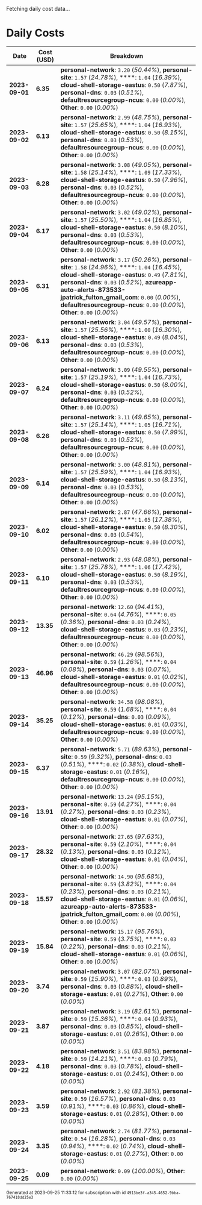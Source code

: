 Fetching daily cost data...
# Daily Costs

| Date | Cost (USD) | Breakdown |
|------|----------------|-----------|
| **2023-09-01** | **6.35** | **personal-network**: `3.20` (_50.44%_), **personal-site**: `1.57` (_24.78%_), ****: `1.04` (_16.39%_), **cloud-shell-storage-eastus**: `0.50` (_7.87%_), **personal-dns**: `0.03` (_0.51%_), **defaultresourcegroup-ncus**: `0.00` (_0.00%_), **Other**: `0.00` (_0.00%_) |
| **2023-09-02** | **6.13** | **personal-network**: `2.99` (_48.75%_), **personal-site**: `1.57` (_25.65%_), ****: `1.04` (_16.93%_), **cloud-shell-storage-eastus**: `0.50` (_8.15%_), **personal-dns**: `0.03` (_0.53%_), **defaultresourcegroup-ncus**: `0.00` (_0.00%_), **Other**: `0.00` (_0.00%_) |
| **2023-09-03** | **6.28** | **personal-network**: `3.08` (_49.05%_), **personal-site**: `1.58` (_25.14%_), ****: `1.09` (_17.33%_), **cloud-shell-storage-eastus**: `0.50` (_7.96%_), **personal-dns**: `0.03` (_0.52%_), **defaultresourcegroup-ncus**: `0.00` (_0.00%_), **Other**: `0.00` (_0.00%_) |
| **2023-09-04** | **6.17** | **personal-network**: `3.02` (_49.02%_), **personal-site**: `1.57` (_25.50%_), ****: `1.04` (_16.85%_), **cloud-shell-storage-eastus**: `0.50` (_8.10%_), **personal-dns**: `0.03` (_0.53%_), **defaultresourcegroup-ncus**: `0.00` (_0.00%_), **Other**: `0.00` (_0.00%_) |
| **2023-09-05** | **6.31** | **personal-network**: `3.17` (_50.26%_), **personal-site**: `1.58` (_24.96%_), ****: `1.04` (_16.45%_), **cloud-shell-storage-eastus**: `0.49` (_7.81%_), **personal-dns**: `0.03` (_0.52%_), **azureapp-auto-alerts-873533-jpatrick_fulton_gmail_com**: `0.00` (_0.00%_), **defaultresourcegroup-ncus**: `0.00` (_0.00%_), **Other**: `0.00` (_0.00%_) |
| **2023-09-06** | **6.13** | **personal-network**: `3.04` (_49.57%_), **personal-site**: `1.57` (_25.56%_), ****: `1.00` (_16.30%_), **cloud-shell-storage-eastus**: `0.49` (_8.04%_), **personal-dns**: `0.03` (_0.53%_), **defaultresourcegroup-ncus**: `0.00` (_0.00%_), **Other**: `0.00` (_0.00%_) |
| **2023-09-07** | **6.24** | **personal-network**: `3.09` (_49.55%_), **personal-site**: `1.57` (_25.19%_), ****: `1.04` (_16.73%_), **cloud-shell-storage-eastus**: `0.50` (_8.00%_), **personal-dns**: `0.03` (_0.52%_), **defaultresourcegroup-ncus**: `0.00` (_0.00%_), **Other**: `0.00` (_0.00%_) |
| **2023-09-08** | **6.26** | **personal-network**: `3.11` (_49.65%_), **personal-site**: `1.57` (_25.14%_), ****: `1.05` (_16.71%_), **cloud-shell-storage-eastus**: `0.50` (_7.99%_), **personal-dns**: `0.03` (_0.52%_), **defaultresourcegroup-ncus**: `0.00` (_0.00%_), **Other**: `0.00` (_0.00%_) |
| **2023-09-09** | **6.14** | **personal-network**: `3.00` (_48.81%_), **personal-site**: `1.57` (_25.59%_), ****: `1.04` (_16.93%_), **cloud-shell-storage-eastus**: `0.50` (_8.13%_), **personal-dns**: `0.03` (_0.53%_), **defaultresourcegroup-ncus**: `0.00` (_0.00%_), **Other**: `0.00` (_0.00%_) |
| **2023-09-10** | **6.02** | **personal-network**: `2.87` (_47.66%_), **personal-site**: `1.57` (_26.12%_), ****: `1.05` (_17.38%_), **cloud-shell-storage-eastus**: `0.50` (_8.30%_), **personal-dns**: `0.03` (_0.54%_), **defaultresourcegroup-ncus**: `0.00` (_0.00%_), **Other**: `0.00` (_0.00%_) |
| **2023-09-11** | **6.10** | **personal-network**: `2.93` (_48.08%_), **personal-site**: `1.57` (_25.78%_), ****: `1.06` (_17.42%_), **cloud-shell-storage-eastus**: `0.50` (_8.19%_), **personal-dns**: `0.03` (_0.53%_), **defaultresourcegroup-ncus**: `0.00` (_0.00%_), **Other**: `0.00` (_0.00%_) |
| **2023-09-12** | **13.35** | **personal-network**: `12.60` (_94.41%_), **personal-site**: `0.64` (_4.76%_), ****: `0.05` (_0.36%_), **personal-dns**: `0.03` (_0.24%_), **cloud-shell-storage-eastus**: `0.03` (_0.23%_), **defaultresourcegroup-ncus**: `0.00` (_0.00%_), **Other**: `0.00` (_0.00%_) |
| **2023-09-13** | **46.96** | **personal-network**: `46.29` (_98.56%_), **personal-site**: `0.59` (_1.26%_), ****: `0.04` (_0.08%_), **personal-dns**: `0.03` (_0.07%_), **cloud-shell-storage-eastus**: `0.01` (_0.02%_), **defaultresourcegroup-ncus**: `0.00` (_0.00%_), **Other**: `0.00` (_0.00%_) |
| **2023-09-14** | **35.25** | **personal-network**: `34.58` (_98.08%_), **personal-site**: `0.59` (_1.68%_), ****: `0.04` (_0.12%_), **personal-dns**: `0.03` (_0.09%_), **cloud-shell-storage-eastus**: `0.01` (_0.03%_), **defaultresourcegroup-ncus**: `0.00` (_0.00%_), **Other**: `0.00` (_0.00%_) |
| **2023-09-15** | **6.37** | **personal-network**: `5.71` (_89.63%_), **personal-site**: `0.59` (_9.32%_), **personal-dns**: `0.03` (_0.51%_), ****: `0.02` (_0.38%_), **cloud-shell-storage-eastus**: `0.01` (_0.16%_), **defaultresourcegroup-ncus**: `0.00` (_0.00%_), **Other**: `0.00` (_0.00%_) |
| **2023-09-16** | **13.91** | **personal-network**: `13.24` (_95.15%_), **personal-site**: `0.59` (_4.27%_), ****: `0.04` (_0.27%_), **personal-dns**: `0.03` (_0.23%_), **cloud-shell-storage-eastus**: `0.01` (_0.07%_), **Other**: `0.00` (_0.00%_) |
| **2023-09-17** | **28.32** | **personal-network**: `27.65` (_97.63%_), **personal-site**: `0.59` (_2.10%_), ****: `0.04` (_0.13%_), **personal-dns**: `0.03` (_0.12%_), **cloud-shell-storage-eastus**: `0.01` (_0.04%_), **Other**: `0.00` (_0.00%_) |
| **2023-09-18** | **15.57** | **personal-network**: `14.90` (_95.68%_), **personal-site**: `0.59` (_3.82%_), ****: `0.04` (_0.23%_), **personal-dns**: `0.03` (_0.21%_), **cloud-shell-storage-eastus**: `0.01` (_0.06%_), **azureapp-auto-alerts-873533-jpatrick_fulton_gmail_com**: `0.00` (_0.00%_), **Other**: `0.00` (_0.00%_) |
| **2023-09-19** | **15.84** | **personal-network**: `15.17` (_95.76%_), **personal-site**: `0.59` (_3.75%_), ****: `0.03` (_0.22%_), **personal-dns**: `0.03` (_0.21%_), **cloud-shell-storage-eastus**: `0.01` (_0.06%_), **Other**: `0.00` (_0.00%_) |
| **2023-09-20** | **3.74** | **personal-network**: `3.07` (_82.07%_), **personal-site**: `0.59` (_15.90%_), ****: `0.03` (_0.89%_), **personal-dns**: `0.03` (_0.88%_), **cloud-shell-storage-eastus**: `0.01` (_0.27%_), **Other**: `0.00` (_0.00%_) |
| **2023-09-21** | **3.87** | **personal-network**: `3.19` (_82.61%_), **personal-site**: `0.59` (_15.36%_), ****: `0.04` (_0.93%_), **personal-dns**: `0.03` (_0.85%_), **cloud-shell-storage-eastus**: `0.01` (_0.26%_), **Other**: `0.00` (_0.00%_) |
| **2023-09-22** | **4.18** | **personal-network**: `3.51` (_83.98%_), **personal-site**: `0.59` (_14.21%_), ****: `0.03` (_0.79%_), **personal-dns**: `0.03` (_0.78%_), **cloud-shell-storage-eastus**: `0.01` (_0.24%_), **Other**: `0.00` (_0.00%_) |
| **2023-09-23** | **3.59** | **personal-network**: `2.92` (_81.38%_), **personal-site**: `0.59` (_16.57%_), **personal-dns**: `0.03` (_0.91%_), ****: `0.03` (_0.86%_), **cloud-shell-storage-eastus**: `0.01` (_0.28%_), **Other**: `0.00` (_0.00%_) |
| **2023-09-24** | **3.35** | **personal-network**: `2.74` (_81.77%_), **personal-site**: `0.54` (_16.28%_), **personal-dns**: `0.03` (_0.94%_), ****: `0.02` (_0.74%_), **cloud-shell-storage-eastus**: `0.01` (_0.27%_), **Other**: `0.00` (_0.00%_) |
| **2023-09-25** | **0.09** | **personal-network**: `0.09` (_100.00%_), **Other**: `0.00` (_0.00%_) |


<sup>Generated at 2023-09-25 11:33:12 for subscription with id `4913be3f-a345-4652-9bba-767418dd25e3`</sup>
